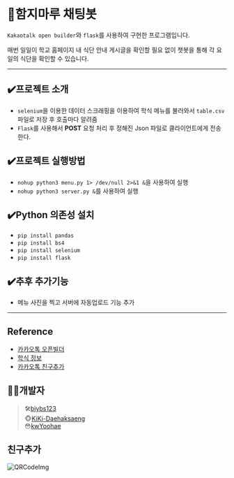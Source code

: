 # 🍱함지마루 채팅봇

`Kakaotalk open builder`와 `flask`를 사용하여 구현한 프로그램입니다.

매번 일일이 학교 홈페이지 내 식단 안내 게시글을 확인할 필요 없이 챗봇을 통해 각 요일의 식단을 확인할 수 있습니다.

---

## ✔️프로젝트 소개

- `selenium`을 이용한 데이터 스크래핑을 이용하여 학식 메뉴를 불러와서 `table.csv`파일로 저장 후 호출마다 알려줌
- `Flask`를 사용해서 **POST** 요청 처리 후 정해진 Json 파일로 클라이언트에게 전송한다.

## ✔️프로젝트 실행방법

- `nohup python3 menu.py 1> /dev/null 2>&1 &`을 사용하여 실행
- `nohup python3 server.py &`를 사용하여 실행

## ✔️Python 의존성 설치

- `pip install pandas`
- `pip install bs4`
- `pip install selenium`
- `pip install flask`

## ✔️추후 추가기능

- 메뉴 사진을 찍고 서버에 자동업로드 기능 추가

---

## Reference

- [카카오톡 오픈빌더](https://i.kakao.com/docs/getting-started-overview#%EC%98%A4%ED%94%88%EB%B9%8C%EB%8D%94-%EC%86%8C%EA%B0%9C)
- [학식 정보](https://www.kw.ac.kr/ko/life/facility11.jsp)
- [카카오톡 친구추가](https://pf.kakao.com/_QVKGs)

## 🧑‍💻개발자

> 🛠️[bjybs123](https://github.com/bjybs123)  
> 🐵[KiKi-Daehaksaeng](https://github.com/KiKi-Daehaksaeng)  
> 😳[kwYoohae](https://github.com/kwYoohae)

## 친구추가

![QRCodeImg](https://user-images.githubusercontent.com/74089271/132363541-fa09944a-6370-42da-bfa1-f6728f8f3196.jpg)
